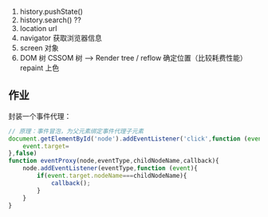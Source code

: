 1. history.pushState()
2. history.search() ??
3. location url
4. navigator 获取浏览器信息
5. screen 对象
6. DOM 树 CSSOM 树 --> Render tree / reflow 确定位置（比较耗费性能）  repaint 上色

## 作业

封装一个事件代理：
```javascript
// 原理：事件冒泡，为父元素绑定事件代理子元素
document.getElementById('node').addEventListener('click',function (event){
    event.target=
},false)
function eventProxy(node,eventType,childNodeName,callback){
    node.addEventListener(eventType,function (event){
        if(event.target.nodeName===childNodeName){
            callback();
        }
    }   
}
```